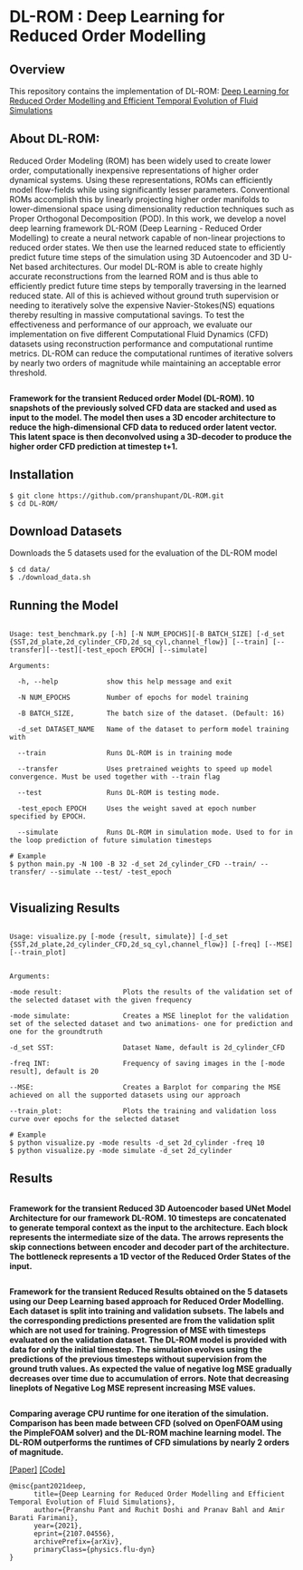 # DL-ROM : Deep Learning for Reduced Order Modelling 

## Overview

This repository contains the implementation of DL-ROM: [Deep Learning for Reduced Order Modelling and Efficient Temporal Evolution of Fluid Simulations](http://arxiv.org/abs/2107.04556)


## About DL-ROM:

Reduced Order Modeling (ROM) has been widely used to create lower order, computationally inexpensive representations of higher order dynamical systems. Using these representations, ROMs can efficiently model flow-fields while using significantly lesser parameters. Conventional ROMs accomplish this by linearly projecting higher order manifolds to lower-dimensional space using dimensionality reduction techniques such as Proper Orthogonal Decomposition (POD). In this work, we develop a novel deep learning framework DL-ROM (Deep Learning - Reduced Order Modelling) to create a neural network capable of non-linear projections to reduced order states. We then use the learned reduced state to efficiently predict future time steps of the simulation using 3D Autoencoder and 3D U-Net based architectures. Our model DL-ROM is able to create highly accurate reconstructions from the learned ROM and is thus able to efficiently predict future time steps by temporally traversing in the learned reduced state. All of this is achieved without ground truth supervision or needing to iteratively solve the expensive Navier-Stokes(NS) equations thereby resulting in massive computational savings. To test the effectiveness and performance of our approach, we evaluate our implementation on five different Computational Fluid Dynamics (CFD) datasets using reconstruction performance and computational runtime metrics. DL-ROM can reduce the computational runtimes of iterative solvers by nearly two orders of magnitude while maintaining an acceptable error threshold.


<span align="center"><img src="Images/framework_nn.png" alt="">
<figcaption align = "left"><b>Framework for the transient Reduced order Model (DL-ROM). 10 snapshots of the previously solved CFD data are stacked and used as input to the model. The model then uses a 3D encoder architecture to reduce the high-dimensional CFD data to reduced order latent vector. This latent space is then deconvolved using a 3D-decoder to produce the higher order CFD prediction at timestep t+1.</b></figcaption>
</span>


## Installation

```code
$ git clone https://github.com/pranshupant/DL-ROM.git
$ cd DL-ROM/
```

## Download Datasets
Downloads the 5 datasets used for the evaluation of the DL-ROM model

```text
$ cd data/
$ ./download_data.sh
```

## Running the Model

```text

Usage: test_benchmark.py [-h] [-N NUM_EPOCHS][-B BATCH_SIZE] [-d_set {SST,2d_plate,2d_cylinder_CFD,2d_sq_cyl,channel_flow}] [--train] [--transfer][--test][-test_epoch EPOCH] [--simulate]

Arguments:

  -h, --help            show this help message and exit

  -N NUM_EPOCHS         Number of epochs for model training
  
  -B BATCH_SIZE,        The batch size of the dataset. (Default: 16)

  -d_set DATASET_NAME   Name of the dataset to perform model training with

  --train               Runs DL-ROM is in training mode

  --transfer            Uses pretrained weights to speed up model convergence. Must be used together with --train flag

  --test                Runs DL-ROM is testing mode.

  -test_epoch EPOCH     Uses the weight saved at epoch number specified by EPOCH.

  --simulate            Runs DL-ROM in simulation mode. Used to for in the loop prediction of future simulation timesteps

# Example
$ python main.py -N 100 -B 32 -d_set 2d_cylinder_CFD --train/ --transfer/ --simulate --test/ -test_epoch 


```

## Visualizing Results

```text

Usage: visualize.py [-mode {result, simulate}] [-d_set {SST,2d_plate,2d_cylinder_CFD,2d_sq_cyl,channel_flow}] [-freq] [--MSE] [--train_plot]


Arguments:

-mode result:               Plots the results of the validation set of the selected dataset with the given frequency

-mode simulate:             Creates a MSE lineplot for the validation set of the selected dataset and two animations- one for prediction and one for the groundtruth

-d_set SST:                 Dataset Name, default is 2d_cylinder_CFD

-freq INT:                  Frequency of saving images in the [-mode result], default is 20

--MSE:                      Creates a Barplot for comparing the MSE achieved on all the supported datasets using our approach

--train_plot:               Plots the training and validation loss curve over epochs for the selected dataset 

# Example
$ python visualize.py -mode results -d_set 2d_cylinder -freq 10
$ python visualize.py -mode simulate -d_set 2d_cylinder
```

## Results

<span align="center"><img src="Images/Architecture Finale.png" alt="">
<figcaption align = "left"><b>Framework for the transient Reduced 3D Autoencoder based UNet Model Architecture for our framework DL-ROM. 10 timesteps are concatenated to generate temporal context as the input to the  architecture. Each block represents the intermediate size of the data. The arrows represents the skip connections between encoder and decoder part of the architecture. The bottleneck represents a 1D vector of the Reduced Order States of the input.</b></figcaption>
</span>

<span align="center"><img src="Images/results.png" alt="">
<figcaption align = "left"><b>Framework for the transient Reduced Results obtained on the 5 datasets using our Deep Learning based approach for Reduced Order Modelling. Each dataset is split into training and validation subsets. The labels and the corresponding predictions presented are from the validation split which are not used for training. Progression of MSE with timesteps evaluated on the validation dataset. The DL-ROM model is provided with data for only the initial timestep. The simulation evolves using the predictions of the previous timesteps without supervision from the ground truth values. As expected the value of negative log MSE gradually decreases over time due to accumulation of errors. Note that decreasing lineplots of Negative Log MSE represent increasing MSE values.</b></figcaption>
</span>

<span align="center"><img src="Images/barplot_time.png" alt="">
<figcaption align = "left"><b>Comparing average CPU runtime for one iteration of the simulation. Comparison has been made between CFD (solved on OpenFOAM using the PimpleFOAM solver) and the DL-ROM machine learning model. The DL-ROM outperforms the runtimes of CFD simulations by nearly 2 orders of magnitude.</b></figcaption>
</span>


[[Paper]](https://arxiv.org/abs/2107.04556) [[Code]](https://github.com/pranshupant/DL-ROM)
```
@misc{pant2021deep,
      title={Deep Learning for Reduced Order Modelling and Efficient Temporal Evolution of Fluid Simulations}, 
      author={Pranshu Pant and Ruchit Doshi and Pranav Bahl and Amir Barati Farimani},
      year={2021},
      eprint={2107.04556},
      archivePrefix={arXiv},
      primaryClass={physics.flu-dyn}
}
```

